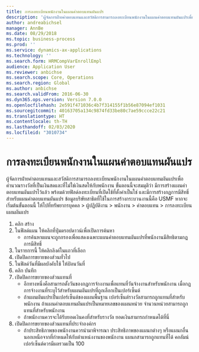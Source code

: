 ```yaml
---
title: การลงทะเบียนพนักงานในแผนค่าตอบแทนผันแปร
description: 'ผู้จัดการฝ่ายค่าตอบแทนและสวัสดิการสามารถลงทะเบียนพนักงานในแผนค่าตอบแทนผันแปรเพื่อคำนวณรางวัลที่เป็นเงินสดและที่ไม่ใช่เงินสดให้กับพนักงาน '
author: andreabichsel
manager: AnnBe
ms.date: 08/29/2018
ms.topic: business-process
ms.prod: ''
ms.service: dynamics-ax-applications
ms.technology: ''
ms.search.form: HRMCompVarEnrollEmpl
audience: Application User
ms.reviewer: anbichse
ms.search.scope: Core, Operations
ms.search.region: Global
ms.author: anbichse
ms.search.validFrom: 2016-06-30
ms.dyn365.ops.version: Version 7.0.0
ms.openlocfilehash: 2e591f471036c4b7f314155f1b56e87094ef1031
ms.sourcegitcommit: 40163705a134c9874fd33be80c7ae59ccce22c21
ms.translationtype: HT
ms.contentlocale: th-TH
ms.lasthandoff: 02/03/2020
ms.locfileid: "3010734"
---
```

# <a name="enroll-an-employee-in-a-variable-compensation-plan"></a>การลงทะเบียนพนักงานในแผนค่าตอบแทนผันแปร

ผู้จัดการฝ่ายค่าตอบแทนและสวัสดิการสามารถลงทะเบียนพนักงานในแผนค่าตอบแทนผันแปรเพื่อคำนวณรางวัลที่เป็นเงินสดและที่ไม่ใช่เงินสดให้กับพนักงาน  ขั้นตอนนี้จะสมมุติว่า มีการสร้างแผนค่าตอบแทนผันแปรไว้แล้ว พร้อมด้วยฟิลด์ลงทะเบียนที่เปิดใช้ที่ตั้งค่าเป็นใช่ และมีการสร้างกฎการมีสิทธิ์สำหรับแผนค่าตอบแทนผันแปร ข้อมูลบริษัทสาธิตที่ใช้ในการสร้างกระบวนงานนี้คือ USMF หากจะเริ่มต้นขั้นตอนนี้ ให้ไปที่ทรัพยากรบุคคล > ผู้ปฏิบัติงาน > พนักงาน > ค่าตอบแทน > การลงทะเบียนแผนผันแปร

1. คลิก สร้าง
2. ในฟิลด์แผน ให้คลิกที่ปุ่มดรอปดาวน์เพื่อเปิดการค้นหา 
    * การค้นหาแผนจะถูกกรองเพื่อแสดงเฉพาะแผนค่าตอบแทนผันแปรที่พนักงานมีสิทธิตามกฎการมีสิทธิ์  
3. ในรายการนี้ ให้คลิกลิงค์ในแถวที่เลือก
4. เปิดปิดการขยายของส่วนทั่วไป
5. ในฟิลด์วันที่มีผลบังคับใช้ ให้ป้อนวันที่
6. คลิก บันทึก
7. เปิดปิดการขยายของส่วนแทนที่
    * อีกทางหนึ่งคือสามารถตั้งวันของกฎการจ้างงานเพื่อแทนที่วันจ้างงานสำหรับพนักงาน เมื่อกฎการจ้างงานที่ระบุไว้สำหรับแผนผันแปรที่ถูกเลือกเป็นเปอร์เซ็นต์  
    * ถ้าแผนผันแปรเป็นเปอร์เซ็นต์ของแผนพื้นฐาน เปอร์เซ็นต์รางวัลสามารถถูกแทนที่สำหรับพนักงาน  ถ้าแผนค่าตอบแทนผันแปรเป็นหมายเลขของแผนหน่วย จำนวนหน่วยสามารถถูกแทนที่สำหรับพนักงาน  
    * ถ้าพนักงานควรจะได้รับยอดเงินคงที่สำหรับรางวัล ยอดเงินสามารถกำหนดได้ที่นี่  
8. เปิดปิดการขยายของส่วนแทนที่ประจำองค์กร
    * ถ้าประสิทธิภาพของพนักงานควรนำมาพิจารณา ประสิทธิภาพของแผนกต่างๆ หรือแผนกอื่นนอกเหนือจากที่กำหนดให้กับตำแหน่งงานของพนักงาน แผนกสามารถถูกแทนที่ได้  คอลัมน์เปอร์เซ็นต์ควรมีผลรวมเป็น 100  

